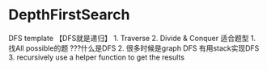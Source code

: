 # DepthFirstSearch

DFS template 【DFS就是递归】 1. Traverse 2. Divide & Conquer 适合题型 1. 找All possible的题 ???什么是DFS 2. 很多时候是graph DFS 有用stack实现DFS 3. recursively use a helper function to get the results

